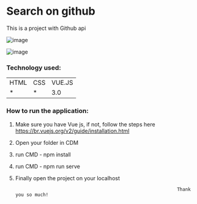 <h1>Search on github </h1>

This is a project with Github api
 
 
![image](https://user-images.githubusercontent.com/70349830/114603636-5ae19180-9c6e-11eb-9f4c-c1fcbb0512ae.png)

![image](https://user-images.githubusercontent.com/70349830/114603647-5e751880-9c6e-11eb-9622-462b9807a446.png)




<h3>Technology used:</h3>
<table>
  <tr>
    <td>HTML</td>
    <td>CSS</td>
    <td>VUE.JS</td>
  </tr>
   <tr>
    <td>*</td>
    <td>*</td>
    <td>3.0</td>
  </tr>
  
  
</table>

<h3>How to run the application:</h3>

1) Make sure you have Vue js, if not, follow the steps here https://br.vuejs.org/v2/guide/installation.html
2) Open your folder in CDM
3) run CMD - npm install
4) run CMD - npm run serve
5) Finally open the project on your localhost


                                                                  Thank you so much!

